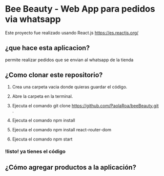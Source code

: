 # Bee Beauty - Web App para pedidos via whatsapp

Este proyecto fue realizado usando React.js https://es.reactjs.org/

## ¿que hace esta aplicacion?

permite realizar pedidos que se envian al whatsapp de la tienda

## ¿Como clonar este repositorio?

1. Crea una carpeta vacia donde quieras guardar el código.

2. Abre la carpeta en la terminal.

3. Ejecuta el comando git clone https://github.com/PaolaRoa/beeBeauty.git .

4. Ejecuta el comando npm install

5. Ejecuta el comando npm install react-router-dom

6. Ejecuta el comando npm start 

### !listo! ya tienes el código 

## ¿Cómo agregar productos a la aplicación?
